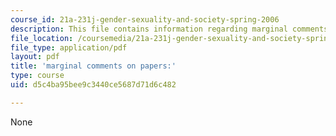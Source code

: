 ```yaml
---
course_id: 21a-231j-gender-sexuality-and-society-spring-2006
description: This file contains information regarding marginal comments on papers.
file_location: /coursemedia/21a-231j-gender-sexuality-and-society-spring-2006/d5c4ba95bee9c3440ce5687d71d6c482_MIT21A_213JS06_cntrl_self.pdf
file_type: application/pdf
layout: pdf
title: 'marginal comments on papers:'
type: course
uid: d5c4ba95bee9c3440ce5687d71d6c482

---
```

None
